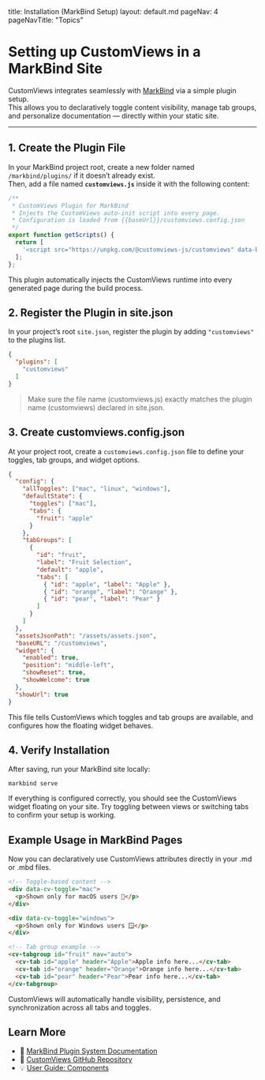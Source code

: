 <frontmatter>
  title: Installation (MarkBind Setup)
  layout: default.md
  pageNav: 4
  pageNavTitle: "Topics"
</frontmatter>

# Setting up CustomViews in a MarkBind Site

CustomViews integrates seamlessly with [MarkBind](https://markbind.org) via a simple plugin setup.  
This allows you to declaratively toggle content visibility, manage tab groups, and personalize documentation — directly within your static site.

---

## 1. Create the Plugin File

In your MarkBind project root, create a new folder named `/markbind/plugins/` if it doesn’t already exist.  
Then, add a file named **`customviews.js`** inside it with the following content:

```js
/**
 * CustomViews Plugin for MarkBind
 * Injects the CustomViews auto-init script into every page.
 * Configuration is loaded from {{baseUrl}}/customviews.config.json
 */
export function getScripts() {
  return [
    '<script src="https://unpkg.com/@customviews-js/customviews" data-base-url="/customviews"></script>'
  ];
};
```

This plugin automatically injects the CustomViews runtime into every generated page during the build process.


## 2. Register the Plugin in site.json

In your project’s root `site.json`, register the plugin by adding `"customviews"` to the plugins list.

```json
{
  "plugins": [
    "customviews"
  ]
}
```

> Make sure the file name (customviews.js) exactly matches the plugin name (customviews) declared in site.json.

## 3. Create customviews.config.json

At your project root, create a `customviews.config.json` file to define your toggles, tab groups, and widget options.

```json
{
  "config": {
    "allToggles": ["mac", "linux", "windows"],
    "defaultState": {
      "toggles": ["mac"],
      "tabs": {
        "fruit": "apple"
      }
    },
    "tabGroups": [
      {
        "id": "fruit",
        "label": "Fruit Selection",
        "default": "apple",
        "tabs": [
          { "id": "apple", "label": "Apple" },
          { "id": "orange", "label": "Orange" },
          { "id": "pear", "label": "Pear" }
        ]
      }
    ]
  },
  "assetsJsonPath": "/assets/assets.json",
  "baseURL": "/customviews",
  "widget": {
    "enabled": true,
    "position": "middle-left",
    "showReset": true,
    "showWelcome": true
  },
  "showUrl": true
}
```

This file tells CustomViews which toggles and tab groups are available, and configures how the floating widget behaves.

## 4. Verify Installation

After saving, run your MarkBind site locally:

```
markbind serve
```

If everything is configured correctly, you should see the CustomViews widget floating on your site.
Try toggling between views or switching tabs to confirm your setup is working.

## Example Usage in MarkBind Pages

Now you can declaratively use CustomViews attributes directly in your .md or .mbd files.

```html
<!-- Toggle-based content -->
<div data-cv-toggle="mac">
  <p>Shown only for macOS users 🍎</p>
</div>

<div data-cv-toggle="windows">
  <p>Shown only for Windows users 🪟</p>
</div>

<!-- Tab group example -->
<cv-tabgroup id="fruit" nav="auto">
  <cv-tab id="apple" header="Apple">Apple info here...</cv-tab>
  <cv-tab id="orange" header="Orange">Orange info here...</cv-tab>
  <cv-tab id="pear" header="Pear">Pear info here...</cv-tab>
</cv-tabgroup>
```

CustomViews will automatically handle visibility, persistence, and synchronization across all tabs and toggles.


## Learn More


- 📘 [MarkBind Plugin System Documentation](https://markbind.org/userGuide/usingPlugins.html)
- 🧩 [CustomViews GitHub Repository](https://github.com/customviews-js/customviews)
- 💡 [User Guide: Components]({{baseUrl}}/contents/components/components.html)

